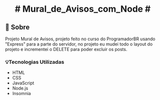  <h1 align="center"># Mural_de_Avisos_com_Node #</h1>

## 📕 Sobre 
  Projeto Mural de Avisos, projeto feito no curso do ProgramadorBR usando "Express" para a parte do servidor,
  no projeto eu mudei todo o layout do projeto e incrementei o DELETE para poder excluir os posts.
  
  ### 💡Tecnologias Utilizadas
- HTML
- CSS
- JavaScript
- Node.js
- Insomnia
